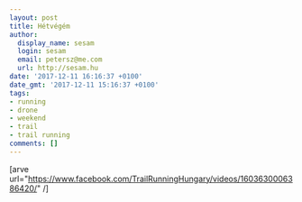 ```yaml
---
layout: post
title: Hétvégém
author:
  display_name: sesam
  login: sesam
  email: petersz@me.com
  url: http://sesam.hu
date: '2017-12-11 16:16:37 +0100'
date_gmt: '2017-12-11 15:16:37 +0100'
tags:
- running
- drone
- weekend
- trail
- trail running
comments: []
---
```


[arve url="https://www.facebook.com/TrailRunningHungary/videos/1603630006386420/" /]
